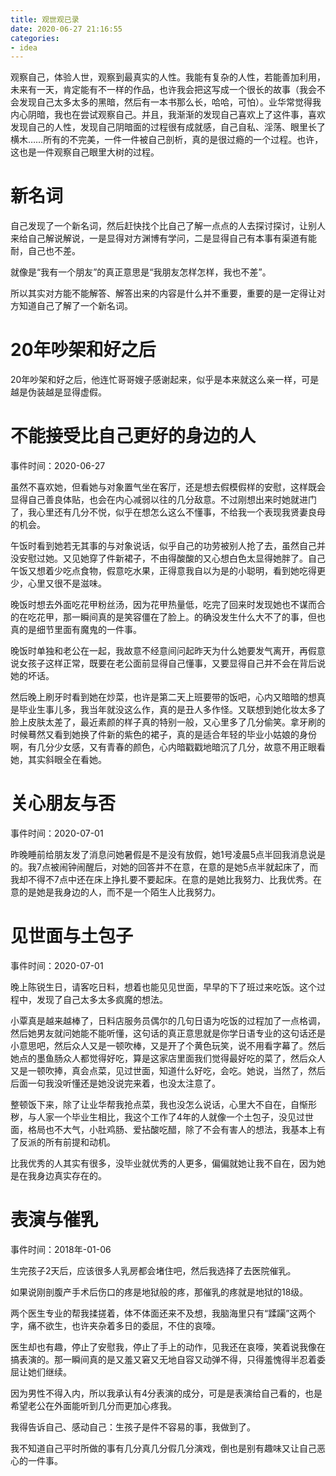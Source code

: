 ```yaml
---
title: 观世观已录
date: 2020-06-27 21:16:55
categories: 
- idea
---
```


观察自己，体验人世，观察到最真实的人性。我能有复杂的人性，若能善加利用，未来有一天，肯定能有不一样的作品，也许我会把这写成一个很长的故事（我会不会发现自己太多太多的黑暗，然后有一本书那么长，哈哈，可怕）。业华常觉得我内心阴暗，我也在尝试观察自己。并且，我渐渐的发现自己喜欢上了这件事，喜欢发现自己的人性，发现自己阴暗面的过程很有成就感，自己自私、淫荡、眼里长了横木……所有的不完美，一件一件被自己剖析，真的是很过瘾的一个过程。也许，这也是一件观察自己眼里大树的过程。


# 新名词

自己发现了一个新名词，然后赶快找个比自己了解一点点的人去探讨探讨，让别人来给自己解说解说，一是显得对方渊博有学问，二是显得自己有本事有渠道有能耐，自己也不差。

就像是“我有一个朋友”的真正意思是“我朋友怎样怎样，我也不差”。

所以其实对方能不能解答、解答出来的内容是什么并不重要，重要的是一定得让对方知道自己了解了一个新名词。


# 20年吵架和好之后

20年吵架和好之后，他连忙哥哥嫂子感谢起来，似乎是本来就这么亲一样，可是越是伪装越是显得虚假。


# 不能接受比自己更好的身边的人

事件时间：2020-06-27

虽然不喜欢她，但看她与对象置气坐在客厅，还是想去假模假样的安慰，这样既会显得自己善良体贴，也会在内心减弱以往的几分敌意。不过刚想出来时她就进门了，我心里还有几分不悦，似乎在想怎么这么不懂事，不给我一个表现我贤妻良母的机会。

午饭时看到她若无其事的与对象说话，似乎自己的功劳被别人抢了去，虽然自己并没安慰过她。又见她穿了件新裙子，不由得酸酸的又心想白色太显得她胖了。自己午饭又想着少吃点食物，假意吃水果，正得意我自以为是的小聪明，看到她吃得更少，心里又很不是滋味。

晚饭时想去外面吃花甲粉丝汤，因为花甲热量低，吃完了回来时发现她也不谋而合的在吃花甲，那一瞬间真的是笑容僵在了脸上。的确没发生什么大不了的事，但也真的是细节里面有魔鬼的一件事。

晚饭时单独和老公在一起，我故意不经意间问起昨天为什么她要发气离开，再假意说女孩子这样正常，既要在老公面前显得自己懂事，又要显得自己并不会在背后说她的坏话。

然后晚上刷牙时看到她在炒菜，也许是第二天上班要带的饭吧，心内又暗暗的想真是毕业生事儿多，我当年就没这么作，真的是丑人多作怪。又联想到她化妆太多了脸上皮肤太差了，最近素颜的样子真的特别一般，又心里多了几分偷笑。拿牙刷的时候蓦然又看到她换了件新的紫色的裙子，真的是适合年轻的毕业小姑娘的身份啊，有几分少女感，又有青春的颜色，心内暗戳戳地暗沉了几分，故意不用正眼看她，其实斜眼全在看她。


# 关心朋友与否

事件时间：2020-07-01

昨晚睡前给朋友发了消息问她暑假是不是没有放假，她1号凌晨5点半回我消息说是的。我7点被闹钟闹醒后，对她的回答并不在意，在意的是她5点半就起床了，而我却不得不7点中还在床上挣扎要不要起床。在意的是她比我努力、比我优秀。在意的是她是我身边的人，而不是一个陌生人比我努力。


# 见世面与土包子

事件时间：2020-07-01

晚上陈锐生日，请客吃日料，想着也能见见世面，早早的下了班过来吃饭。这个过程中，发现了自己太多太多疯魔的想法。

小覃真是越来越棒了，日料店服务员偶尔的几句日语为吃饭的过程加了一点格调，然后她男友就问她能不能听懂，这句话的真正意思就是你学日语专业的这句话还是小意思吧，然后众人又是一顿吹棒，又是开了个黄色玩笑，说不用看字幕了。然后她点的墨鱼肠众人都觉得好吃，算是这家店里面我们觉得最好吃的菜了，然后众人又是一顿吹捧，真会点菜，见过世面，知道什么好吃，会吃。她说，当然了，然后后面一句我没听懂还是她没说完来着，也没太注意了。

整顿饭下来，除了让业华帮我抢点菜，我也没怎么说话，心里大不自在，自惭形秽，与人家一个毕业生相比，我这个工作了4年的人就像一个土包子，没见过世面，格局也不大气，小肚鸡肠、爱拈酸吃醋，除了不会有害人的想法，我基本上有了反派的所有前提和动机。

比我优秀的人其实有很多，没毕业就优秀的人更多，偏偏就她让我不自在，因为她是在我身边真实存在的。

# 表演与催乳

事件时间：2018年-01-06

生完孩子2天后，应该很多人乳房都会堵住吧，然后我选择了去医院催乳。

如果说刚剖腹产手术后伤口的疼是地狱般的疼，那催乳的疼就是地狱的18级。

两个医生专业的帮我揉搓着，体不体面还来不及想，我脑海里只有“蹂躏”这两个字，痛不欲生，也许夹杂着多日的委屈，不住的哀嚎。

医生却也有趣，停止了安慰我，停止了手上的动作，见我还在哀嚎，笑着说我像在搞表演的。那一瞬间真的是又羞又窘又无地自容又动弹不得，只得羞愧得半忍着委屈让她们继续。

因为男性不得入内，所以我承认有4分表演的成分，可是是表演给自己看的，也是希望老公在外面能听到几分而更加心疼我。

我得告诉自己、感动自己：生孩子是件不容易的事，我做到了。

我不知道自己平时所做的事有几分真几分假几分演戏，倒也是别有趣味又让自己恶心的一件事。

